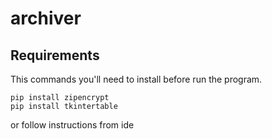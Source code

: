 # archiver
## Requirements
This commands you'll need to install before run the program.




```shell
pip install zipencrypt
pip install tkintertable
```
or follow instructions from ide
